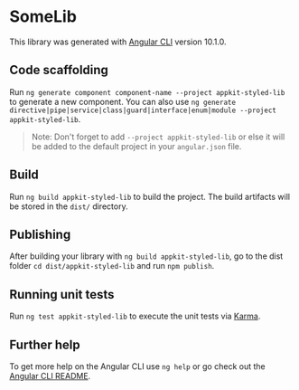 # SomeLib

This library was generated with [Angular CLI](https://github.com/angular/angular-cli) version 10.1.0.

## Code scaffolding

Run `ng generate component component-name --project appkit-styled-lib` to generate a new component. You can also use `ng generate directive|pipe|service|class|guard|interface|enum|module --project appkit-styled-lib`.

> Note: Don't forget to add `--project appkit-styled-lib` or else it will be added to the default project in your `angular.json` file.

## Build

Run `ng build appkit-styled-lib` to build the project. The build artifacts will be stored in the `dist/` directory.

## Publishing

After building your library with `ng build appkit-styled-lib`, go to the dist folder `cd dist/appkit-styled-lib` and run `npm publish`.

## Running unit tests

Run `ng test appkit-styled-lib` to execute the unit tests via [Karma](https://karma-runner.github.io).

## Further help

To get more help on the Angular CLI use `ng help` or go check out the [Angular CLI README](https://github.com/angular/angular-cli/blob/master/README.md).
